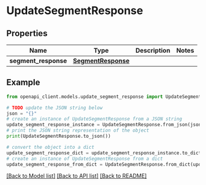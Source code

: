 # UpdateSegmentResponse


## Properties

Name | Type | Description | Notes
------------ | ------------- | ------------- | -------------
**segment_response** | [**SegmentResponse**](SegmentResponse.md) |  | 

## Example

```python
from openapi_client.models.update_segment_response import UpdateSegmentResponse

# TODO update the JSON string below
json = "{}"
# create an instance of UpdateSegmentResponse from a JSON string
update_segment_response_instance = UpdateSegmentResponse.from_json(json)
# print the JSON string representation of the object
print(UpdateSegmentResponse.to_json())

# convert the object into a dict
update_segment_response_dict = update_segment_response_instance.to_dict()
# create an instance of UpdateSegmentResponse from a dict
update_segment_response_from_dict = UpdateSegmentResponse.from_dict(update_segment_response_dict)
```
[[Back to Model list]](../README.md#documentation-for-models) [[Back to API list]](../README.md#documentation-for-api-endpoints) [[Back to README]](../README.md)


